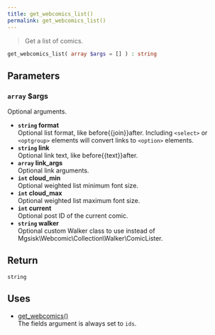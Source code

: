 ```yaml
---
title: get_webcomics_list()
permalink: get_webcomics_list()
---
```


> Get a list of comics.

```php
get_webcomics_list( array $args = [] ) : string
```

## Parameters

### `array` $args
Optional arguments.

- **`string` format**  
Optional list format, like before{{join}}after.
Including `<select>` or `<optgroup>` elements will
convert links to `<option>` elements.
- **`string` link**  
Optional link text, like before{{text}}after.
- **`array` link_args**  
Optional link arguments.
- **`int` cloud_min**  
Optional weighted list minimum font size.
- **`int` cloud_max**  
Optional weighted list maximum font size.
- **`int` current**  
Optional post ID of the current comic.
- **`string` walker**  
Optional custom Walker class to use instead of
Mgsisk\Webcomic\Collection\Walker\ComicLister.

## Return

`string`

## Uses
- [get_webcomics()](get_webcomics())  
The fields argument is always set to `ids`.

